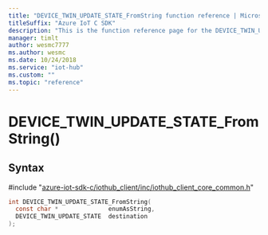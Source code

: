 ```yaml
---                             
title: "DEVICE_TWIN_UPDATE_STATE_FromString function reference | Microsoft Docs" 
titleSuffix: "Azure IoT C SDK"            
description: "This is the function reference page for the DEVICE_TWIN_UPDATE_STATE_FromString() function in the Azure IoT C SDK. This SDK is used with Azure IoT Hub and Azure IoT Hub Device Provisioning Service"            
manager: timlt                 
author: wesmc7777              
ms.author: wesmc               
ms.date: 10/24/2018                    
ms.service: "iot-hub"             
ms.custom: ""                
ms.topic: "reference"        
---                            
```


# DEVICE_TWIN_UPDATE_STATE_FromString()

## Syntax

\#include "[azure-iot-sdk-c/iothub_client/inc/iothub_client_core_common.h](../iothub-client-core-common-h.md)"  
```C
int DEVICE_TWIN_UPDATE_STATE_FromString(
  const char *              enumAsString,
  DEVICE_TWIN_UPDATE_STATE  destination
);
```

